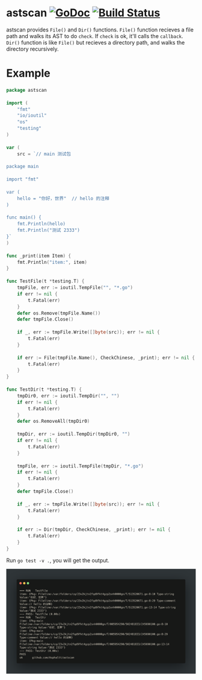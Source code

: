 # astscan [![GoDoc](http://img.shields.io/badge/go-documentation-blue.svg?style=flat-square)](http://godoc.org/github.com/Asphaltt/astscan) [![Build Status](http://img.shields.io/travis/Asphaltt/astscan.svg?style=flat-square)](https://travis-ci.org/Asphaltt/astscan)

astscan provides `File()` and `Dir()` functions. `File()` function recieves a file path and walks its AST to do `check`. If `check` is ok, it'll calls the `callback`. `Dir()` function is like `File()` but recieves a directory path, and walks the directory recursively.

# Example

```go
package astscan

import (
	"fmt"
	"io/ioutil"
	"os"
	"testing"
)

var (
	src = `// main 测试包

package main

import "fmt"

var (
	hello = "你好，世界"  // hello 的注释
)

func main() {
	fmt.Println(hello)
	fmt.Println("测试 2333")
}`
)

func _print(item Item) {
	fmt.Println("item:", item)
}

func TestFile(t *testing.T) {
	tmpFile, err := ioutil.TempFile("", "*.go")
	if err != nil {
		t.Fatal(err)
	}
	defer os.Remove(tmpFile.Name())
	defer tmpFile.Close()

	if _, err := tmpFile.Write([]byte(src)); err != nil {
		t.Fatal(err)
	}

	if err := File(tmpFile.Name(), CheckChinese, _print); err != nil {
		t.Fatal(err)
	}
}

func TestDir(t *testing.T) {
	tmpDir0, err := ioutil.TempDir("", "")
	if err != nil {
		t.Fatal(err)
	}
	defer os.RemoveAll(tmpDir0)

	tmpDir, err := ioutil.TempDir(tmpDir0, "")
	if err != nil {
		t.Fatal(err)
	}

	tmpFile, err := ioutil.TempFile(tmpDir, "*.go")
	if err != nil {
		t.Fatal(err)
	}
	defer tmpFile.Close()

	if _, err := tmpFile.Write([]byte(src)); err != nil {
		t.Fatal(err)
	}

	if err := Dir(tmpDir, CheckChinese, _print); err != nil {
		t.Fatal(err)
	}
}

```

Run `go test -v .`, you will get the output.

![astscan_example_test](./astscan_example_test.png)
